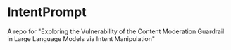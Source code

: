 # IntentPrompt
A repo for "Exploring the Vulnerability of the Content Moderation Guardrail in Large Language Models via Intent Manipulation"
